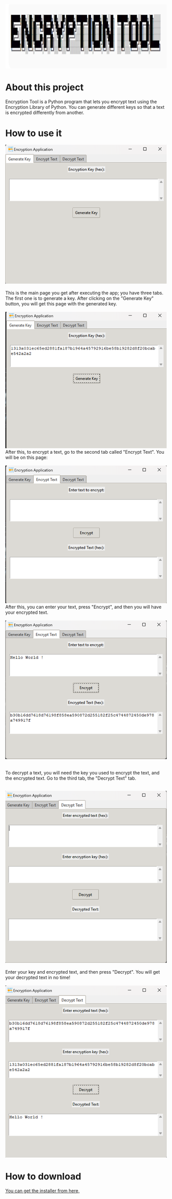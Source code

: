 <div align="center">
  <a href="https://github.com/luca-hatu/Encryption-Tool">
    <img src="img/encryptiontool.png" alt="Logo" width="900" height="200">
  </a>
</div>

# About this project
Encryption Tool is a Python program that lets you encrypt text using the Encryption Library of Python. 
You can generate different keys so that a text is encrypted differently from another.

# How to use it 

<div align="center">
  <a href="https://github.com/luca-hatu/Encryption-Tool">
    <img src="/img/keygenmain.png">
  </a>
</div>
</br>
This is the main page you get after executing the app; you have three tabs. The first one is to generate a key. After clicking on the "Generate Key" button, you will get this page with the generated key. </br></br>
  <div align="center">
    <a href="https://github.com/luca-hatu/Encryption-Tool">
    <img src="/img/keygenerated.png">
  </a>
    </br>
  </div>
 After this, to encrypt a text, go to the second tab called "Encrypt Text". You will be on this page: </br></br>
  <div align="center">
    <a href="https://github.com/luca-hatu/Encryption-Tool">
    <img src="img/textencryptiontab.png">
  </a>
    </br>
  </div>
  After this, you can enter your text, press "Encrypt", and then you will have your encrypted text.</br></br>
    <div align="center">
    <a href="https://github.com/luca-hatu/Encryption-Tool">
    <img src="img/encryptedtext.png">
  </a>
  </div>
  
  </br>To decrypt a text, you will need the key you used to encrypt the text, and the encrypted text. Go to the third tab, the "Decrypt Text" tab. </br></br>

  </div>
    <div align="center">
    <a href="https://github.com/luca-hatu/Encryption-Tool">
    <img src="img/textdecryptiontab.png">
  </a>
  </div>
  </br>
  Enter your key and encrypted text, and then press "Decrypt". You will get your decrypted text in no time! </br></br> 
</div>
    <div align="center">
    <a href="https://github.com/luca-hatu/Encryption-Tool">
    <img src="img/decryptedtext.png">
  </a>
  </div>
  
  # How to download
  [You can get the installer from here,](executable/Encryption_Tool_Installer.exe)
